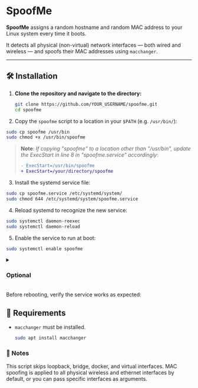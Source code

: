 # SpoofMe

**SpoofMe** assigns a random hostname and random MAC address to your Linux system every time it boots.

It detects all physical (non-virtual) network interfaces — both wired and wireless — and spoofs their MAC addresses using `macchanger`.

---

## 🛠️ Installation

1. **Clone the repository and navigate to the directory:**
   ```bash
   git clone https://github.com/YOUR_USERNAME/spoofme.git 
   cd spoofme
   ```

2. Copy the `spoofme` script to a location in your `$PATH` (e.g. `/usr/bin/`):
  ```bash
  sudo cp spoofme /usr/bin
  sudo chmod +x /usr/bin/spoofme
  ```
  >**Note**: *If copying "spoofme" to a location other than "/usr/bin", update the ExecStart in line 8 in "spoofme.service" accordingly*:
  >```diff
  >- ExecStart=/usr/bin/spoofme
  >+ ExecStart=/your/directory/spoofme
  >```

3. Install the systemd service file:
  ```bash
  sudo cp spoofme.service /etc/systemd/system/
  sudo chmod 644 /etc/systemd/system/spoofme.service
  ```

4. Reload systemd to recognize the new service:
  ```bash
  sudo systemctl daemon-reexec
  sudo systemctl daemon-reload
  ```

5. Enable the service to run at boot:
  ```bash
  sudo systemctl enable spoofme
  ```

<details>
<summary>
  <h3>Optional</h3><br />
  Before rebooting, verify the service works as expected:
</summary>
<br />
1. Start the service manually:
```bash
sudo systemctl start spoofme
```

2. Verify the hostname has changed:
```bash
hostname
```

3. Check if MAC addresses were spoofed:
```bash
ip link show
```

4. Review changes in "/etc/hosts":
```bash
cat /etc/hosts
```
</details>

## 🧠 Requirements
- `macchanger` must be installed.
    ```bash
    sudo apt install macchanger
    ```

### 📌 Notes
This script skips loopback, bridge, docker, and virtual interfaces.
MAC spoofing is applied to all physical wireless and ethernet interfaces by default, or you can pass specific interfaces as arguments.
